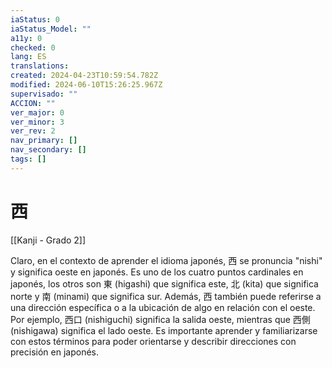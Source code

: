 ```yaml
---
iaStatus: 0
iaStatus_Model: ""
a11y: 0
checked: 0
lang: ES
translations: 
created: 2024-04-23T10:59:54.782Z
modified: 2024-06-10T15:26:25.967Z
supervisado: ""
ACCION: ""
ver_major: 0
ver_minor: 3
ver_rev: 2
nav_primary: []
nav_secondary: []
tags: []
---
```

# 西

[[Kanji - Grado 2]]

Claro, en el contexto de aprender el idioma japonés, 西 se pronuncia "nishi" y significa oeste en japonés. Es uno de los cuatro puntos cardinales en japonés, los otros son 東 (higashi) que significa este, 北 (kita) que significa norte y 南 (minami) que significa sur. Además, 西 también puede referirse a una dirección específica o a la ubicación de algo en relación con el oeste. Por ejemplo, 西口 (nishiguchi) significa la salida oeste, mientras que 西側 (nishigawa) significa el lado oeste. Es importante aprender y familiarizarse con estos términos para poder orientarse y describir direcciones con precisión en japonés.
